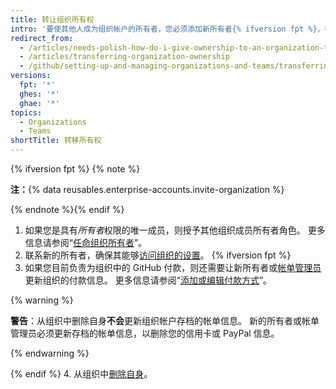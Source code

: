 ```yaml
---
title: 转让组织所有权
intro: '要使其他人成为组织帐户的所有者，您必须添加新所有者{% ifversion fpt %}，确保帐单信息已更新，{% endif %}然后将自身从该帐户中删除。'
redirect_from:
  - /articles/needs-polish-how-do-i-give-ownership-to-an-organization-to-someone-else/
  - /articles/transferring-organization-ownership
  - /github/setting-up-and-managing-organizations-and-teams/transferring-organization-ownership
versions:
  fpt: '*'
  ghes: '*'
  ghae: '*'
topics:
  - Organizations
  - Teams
shortTitle: 转移所有权
---
```


{% ifversion fpt %}
{% note %}

**注：**{% data reusables.enterprise-accounts.invite-organization %}

{% endnote %}{% endif %}

1. 如果您是具有*所有者*权限的唯一成员，则授予其他组织成员所有者角色。 更多信息请参阅“[任命组织所有者](/organizations/managing-peoples-access-to-your-organization-with-roles/maintaining-ownership-continuity-for-your-organization#appointing-an-organization-owner)”。
2. 联系新的所有者，确保其能够[访问组织的设置](/articles/accessing-your-organization-s-settings)。
{% ifversion fpt %}
3. 如果您目前负责为组织中的 GitHub 付款，则还需要让新所有者或[帐单管理员](/articles/adding-a-billing-manager-to-your-organization/)更新组织的付款信息。 更多信息请参阅“[添加或编辑付款方式](/articles/adding-or-editing-a-payment-method)”。

  {% warning %}

  **警告**：从组织中删除自身**不会**更新组织帐户存档的帐单信息。 新的所有者或帐单管理员必须更新存档的帐单信息，以删除您的信用卡或 PayPal 信息。

  {% endwarning %}

{% endif %}
4. 从组织中[删除自身](/articles/removing-yourself-from-an-organization)。
